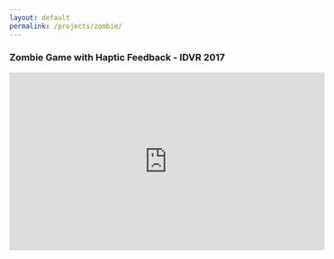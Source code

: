 ```yaml
---
layout: default
permalink: /projects/zombie/
---
```


<h3><b>Zombie Game with Haptic Feedback - IDVR 2017</b></h3>
<iframe width="560" height="315" src="https://www.youtube.com/embed/WqlWWmMPm7A" frameborder="0" allow="accelerometer; autoplay; encrypted-media; gyroscope; picture-in-picture" allowfullscreen></iframe>
<br>
<p>
</p>